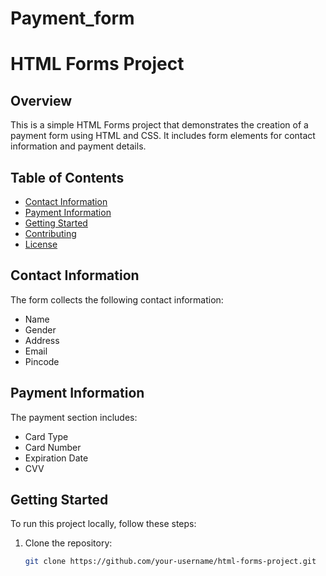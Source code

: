 # Payment_form
# HTML Forms Project

## Overview

This is a simple HTML Forms project that demonstrates the creation of a payment form using HTML and CSS. It includes form elements for contact information and payment details.

## Table of Contents

- [Contact Information](#contact-information)
- [Payment Information](#payment-information)
- [Getting Started](#getting-started)
- [Contributing](#contributing)
- [License](#license)

## Contact Information

The form collects the following contact information:

- Name
- Gender
- Address
- Email
- Pincode

## Payment Information

The payment section includes:

- Card Type
- Card Number
- Expiration Date
- CVV

## Getting Started

To run this project locally, follow these steps:

1. Clone the repository:

   ```bash
   git clone https://github.com/your-username/html-forms-project.git

   
